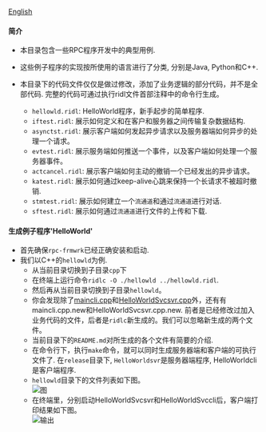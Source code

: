 [English](https://github.com/zhiming99/rpc-frmwrk/blob/master/examples/README.md)
#### 简介
* 本目录包含一些RPC程序开发中的典型用例.

* 这些例子程序的实现按所使用的语言进行了分类, 分别是Java, Python和C++.

* 本目录下的代码文件仅仅是做过修改，添加了业务逻辑的部分代码，并不是全部代码. 完整的代码可通过执行ridl文件首部注释中的命令行生成。
    * `hellowld.ridl`: HelloWorld程序，新手起步的简单程序. 
    * `iftest.ridl`: 展示如何定义和在客户和服务器之间传输复杂数据结构. 
    * `asynctst.ridl`: 展示客户端如何发起异步请求以及服务器端如何异步的处理一个请求。
    * `evtest.ridl`: 展示服务端如何推送一个事件，以及客户端如何处理一个服务器事件。
    * `actcancel.ridl`: 展示客户端如何主动的撤销一个已经发出的异步请求。
    * `katest.ridl`: 展示如何通过keep-alive心跳来保持一个长请求不被超时撤销.
    * `stmtest.ridl`: 展示如何建立一个`流通道`和通过`流通道`进行对话.
    * `sftest.ridl`: 展示如何通过`流通道`进行文件的上传和下载.

#### 生成例子程序'HelloWorld'
   * 首先确保`rpc-frmwrk`已经正确安装和启动.
   * 我们以C++的`hellowld`为例.
      * 从当前目录切换到子目录`cpp`下
      * 在终端上运行命令`ridlc -O ./hellowld ../hellowld.ridl`. 
      * 然后再从当前目录切换到子目录`hellowld`。
      * 你会发现除了[maincli.cpp](https://github.com/zhiming99/rpc-frmwrk/blob/master/examples/cpp/hellowld/maincli.cpp)和[HelloWorldSvcsvr.cpp](https://github.com/zhiming99/rpc-frmwrk/blob/master/examples/cpp/hellowld/HelloWorldSvcsvr.cpp)外，还有有maincli.cpp.new和HelloWorldSvcsvr.cpp.new. 前者是已经修改过加入业务代码的文件，后者是`ridlc`新生成的。我们可以忽略新生成的两个文件。   
      * 当前目录下的`README.md`对所生成的各个文件有简要的介绍.
      * 在命令行下，执行`make`命令，就可以同时生成服务器端和客户端的可执行文件了. 在`release`目录下, `HelloWorldsvr`是服务器端程序, HelloWorldcli是客户端程序.
      * `hellowld`目录下的文件列表如下图。   
   ![图](https://github.com/zhiming99/rpc-frmwrk/blob/master/pics/hellowld-tree.png)
      * 在终端里，分别启动HelloWorldSvcsvr和HelloWorldSvccli后，客户端打印结果如下图。   
   ![输出](https://github.com/zhiming99/rpc-frmwrk/blob/master/pics/hellowld.png)
